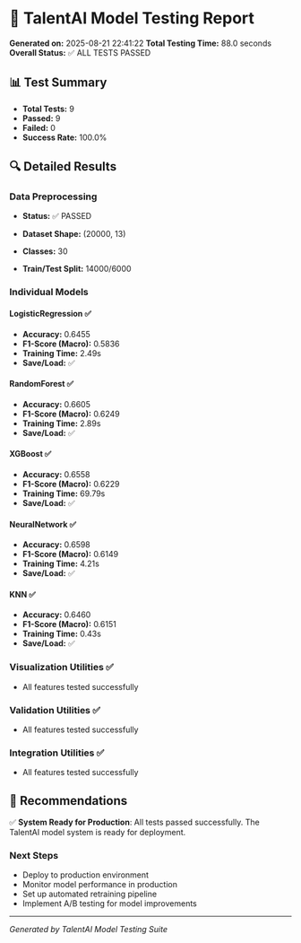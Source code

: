 
# 🎯 TalentAI Model Testing Report

**Generated on:** 2025-08-21 22:41:22
**Total Testing Time:** 88.0 seconds
**Overall Status:** ✅ ALL TESTS PASSED

## 📊 Test Summary
- **Total Tests:** 9
- **Passed:** 9
- **Failed:** 0
- **Success Rate:** 100.0%

## 🔍 Detailed Results

### Data Preprocessing
- **Status:** ✅ PASSED

- **Dataset Shape:** (20000, 13)
- **Classes:** 30
- **Train/Test Split:** 14000/6000

### Individual Models

#### LogisticRegression ✅

- **Accuracy:** 0.6455
- **F1-Score (Macro):** 0.5836
- **Training Time:** 2.49s
- **Save/Load:** ✅

#### RandomForest ✅

- **Accuracy:** 0.6605
- **F1-Score (Macro):** 0.6249
- **Training Time:** 2.89s
- **Save/Load:** ✅

#### XGBoost ✅

- **Accuracy:** 0.6558
- **F1-Score (Macro):** 0.6229
- **Training Time:** 69.79s
- **Save/Load:** ✅

#### NeuralNetwork ✅

- **Accuracy:** 0.6598
- **F1-Score (Macro):** 0.6149
- **Training Time:** 4.21s
- **Save/Load:** ✅

#### KNN ✅

- **Accuracy:** 0.6460
- **F1-Score (Macro):** 0.6151
- **Training Time:** 0.43s
- **Save/Load:** ✅

### Visualization Utilities ✅
- All features tested successfully

### Validation Utilities ✅
- All features tested successfully

### Integration Utilities ✅
- All features tested successfully


## 🚀 Recommendations

✅ **System Ready for Production**: All tests passed successfully. The TalentAI model system is ready for deployment.

### Next Steps
- Deploy to production environment
- Monitor model performance in production
- Set up automated retraining pipeline
- Implement A/B testing for model improvements

---
*Generated by TalentAI Model Testing Suite*
